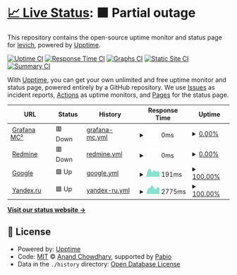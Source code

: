 # [📈 Live Status](https://levich.github.io/upptime): <!--live status--> **🟧 Partial outage**

This repository contains the open-source uptime monitor and status page for [levich](https://levich.github.io/upptime), powered by [Upptime](https://github.com/upptime/upptime).

[![Uptime CI](https://github.com/levich/upptime/workflows/Uptime%20CI/badge.svg)](https://github.com/levich/upptime/actions?query=workflow%3A%22Uptime+CI%22)
[![Response Time CI](https://github.com/levich/upptime/workflows/Response%20Time%20CI/badge.svg)](https://github.com/levich/upptime/actions?query=workflow%3A%22Response+Time+CI%22)
[![Graphs CI](https://github.com/levich/upptime/workflows/Graphs%20CI/badge.svg)](https://github.com/levich/upptime/actions?query=workflow%3A%22Graphs+CI%22)
[![Static Site CI](https://github.com/levich/upptime/workflows/Static%20Site%20CI/badge.svg)](https://github.com/levich/upptime/actions?query=workflow%3A%22Static+Site+CI%22)
[![Summary CI](https://github.com/levich/upptime/workflows/Summary%20CI/badge.svg)](https://github.com/levich/upptime/actions?query=workflow%3A%22Summary+CI%22)

With [Upptime](https://upptime.js.org), you can get your own unlimited and free uptime monitor and status page, powered entirely by a GitHub repository. We use [Issues](https://github.com/levich/upptime/issues) as incident reports, [Actions](https://github.com/levich/upptime/actions) as uptime monitors, and [Pages](https://levich.github.io/upptime) for the status page.

<!--start: status pages-->
<!-- This summary is generated by Upptime (https://github.com/upptime/upptime) -->
<!-- Do not edit this manually, your changes will be overwritten -->
<!-- prettier-ignore -->
| URL | Status | History | Response Time | Uptime |
| --- | ------ | ------- | ------------- | ------ |
| <img alt="" src="https://icons.duckduckgo.com/ip3/grafana.mc-2.ml.ico" height="13"> [Grafana MC²](https://grafana.mc-2.ml) | 🟥 Down | [grafana-mc.yml](https://github.com/levich/upptime/commits/HEAD/history/grafana-mc.yml) | <details><summary><img alt="Response time graph" src="./graphs/grafana-mc/response-time-week.png" height="20"> 0ms</summary><br><a href="https://levich.github.io/upptime/history/grafana-mc"><img alt="Response time 1822" src="https://img.shields.io/endpoint?url=https%3A%2F%2Fraw.githubusercontent.com%2Flevich%2Fupptime%2FHEAD%2Fapi%2Fgrafana-mc%2Fresponse-time.json"></a><br><a href="https://levich.github.io/upptime/history/grafana-mc"><img alt="24-hour response time 0" src="https://img.shields.io/endpoint?url=https%3A%2F%2Fraw.githubusercontent.com%2Flevich%2Fupptime%2FHEAD%2Fapi%2Fgrafana-mc%2Fresponse-time-day.json"></a><br><a href="https://levich.github.io/upptime/history/grafana-mc"><img alt="7-day response time 0" src="https://img.shields.io/endpoint?url=https%3A%2F%2Fraw.githubusercontent.com%2Flevich%2Fupptime%2FHEAD%2Fapi%2Fgrafana-mc%2Fresponse-time-week.json"></a><br><a href="https://levich.github.io/upptime/history/grafana-mc"><img alt="30-day response time 0" src="https://img.shields.io/endpoint?url=https%3A%2F%2Fraw.githubusercontent.com%2Flevich%2Fupptime%2FHEAD%2Fapi%2Fgrafana-mc%2Fresponse-time-month.json"></a><br><a href="https://levich.github.io/upptime/history/grafana-mc"><img alt="1-year response time 1822" src="https://img.shields.io/endpoint?url=https%3A%2F%2Fraw.githubusercontent.com%2Flevich%2Fupptime%2FHEAD%2Fapi%2Fgrafana-mc%2Fresponse-time-year.json"></a></details> | <details><summary><a href="https://levich.github.io/upptime/history/grafana-mc">0.00%</a></summary><a href="https://levich.github.io/upptime/history/grafana-mc"><img alt="All-time uptime 23.38%" src="https://img.shields.io/endpoint?url=https%3A%2F%2Fraw.githubusercontent.com%2Flevich%2Fupptime%2FHEAD%2Fapi%2Fgrafana-mc%2Fuptime.json"></a><br><a href="https://levich.github.io/upptime/history/grafana-mc"><img alt="24-hour uptime 0.00%" src="https://img.shields.io/endpoint?url=https%3A%2F%2Fraw.githubusercontent.com%2Flevich%2Fupptime%2FHEAD%2Fapi%2Fgrafana-mc%2Fuptime-day.json"></a><br><a href="https://levich.github.io/upptime/history/grafana-mc"><img alt="7-day uptime 0.00%" src="https://img.shields.io/endpoint?url=https%3A%2F%2Fraw.githubusercontent.com%2Flevich%2Fupptime%2FHEAD%2Fapi%2Fgrafana-mc%2Fuptime-week.json"></a><br><a href="https://levich.github.io/upptime/history/grafana-mc"><img alt="30-day uptime 0.00%" src="https://img.shields.io/endpoint?url=https%3A%2F%2Fraw.githubusercontent.com%2Flevich%2Fupptime%2FHEAD%2Fapi%2Fgrafana-mc%2Fuptime-month.json"></a><br><a href="https://levich.github.io/upptime/history/grafana-mc"><img alt="1-year uptime 23.38%" src="https://img.shields.io/endpoint?url=https%3A%2F%2Fraw.githubusercontent.com%2Flevich%2Fupptime%2FHEAD%2Fapi%2Fgrafana-mc%2Fuptime-year.json"></a></details>
| <img alt="" src="https://icons.duckduckgo.com/ip3/tasks.mc-2.ml.ico" height="13"> [Redmine](https://tasks.mc-2.ml) | 🟥 Down | [redmine.yml](https://github.com/levich/upptime/commits/HEAD/history/redmine.yml) | <details><summary><img alt="Response time graph" src="./graphs/redmine/response-time-week.png" height="20"> 0ms</summary><br><a href="https://levich.github.io/upptime/history/redmine"><img alt="Response time 2052" src="https://img.shields.io/endpoint?url=https%3A%2F%2Fraw.githubusercontent.com%2Flevich%2Fupptime%2FHEAD%2Fapi%2Fredmine%2Fresponse-time.json"></a><br><a href="https://levich.github.io/upptime/history/redmine"><img alt="24-hour response time 0" src="https://img.shields.io/endpoint?url=https%3A%2F%2Fraw.githubusercontent.com%2Flevich%2Fupptime%2FHEAD%2Fapi%2Fredmine%2Fresponse-time-day.json"></a><br><a href="https://levich.github.io/upptime/history/redmine"><img alt="7-day response time 0" src="https://img.shields.io/endpoint?url=https%3A%2F%2Fraw.githubusercontent.com%2Flevich%2Fupptime%2FHEAD%2Fapi%2Fredmine%2Fresponse-time-week.json"></a><br><a href="https://levich.github.io/upptime/history/redmine"><img alt="30-day response time 0" src="https://img.shields.io/endpoint?url=https%3A%2F%2Fraw.githubusercontent.com%2Flevich%2Fupptime%2FHEAD%2Fapi%2Fredmine%2Fresponse-time-month.json"></a><br><a href="https://levich.github.io/upptime/history/redmine"><img alt="1-year response time 2052" src="https://img.shields.io/endpoint?url=https%3A%2F%2Fraw.githubusercontent.com%2Flevich%2Fupptime%2FHEAD%2Fapi%2Fredmine%2Fresponse-time-year.json"></a></details> | <details><summary><a href="https://levich.github.io/upptime/history/redmine">0.00%</a></summary><a href="https://levich.github.io/upptime/history/redmine"><img alt="All-time uptime 23.38%" src="https://img.shields.io/endpoint?url=https%3A%2F%2Fraw.githubusercontent.com%2Flevich%2Fupptime%2FHEAD%2Fapi%2Fredmine%2Fuptime.json"></a><br><a href="https://levich.github.io/upptime/history/redmine"><img alt="24-hour uptime 0.00%" src="https://img.shields.io/endpoint?url=https%3A%2F%2Fraw.githubusercontent.com%2Flevich%2Fupptime%2FHEAD%2Fapi%2Fredmine%2Fuptime-day.json"></a><br><a href="https://levich.github.io/upptime/history/redmine"><img alt="7-day uptime 0.00%" src="https://img.shields.io/endpoint?url=https%3A%2F%2Fraw.githubusercontent.com%2Flevich%2Fupptime%2FHEAD%2Fapi%2Fredmine%2Fuptime-week.json"></a><br><a href="https://levich.github.io/upptime/history/redmine"><img alt="30-day uptime 0.00%" src="https://img.shields.io/endpoint?url=https%3A%2F%2Fraw.githubusercontent.com%2Flevich%2Fupptime%2FHEAD%2Fapi%2Fredmine%2Fuptime-month.json"></a><br><a href="https://levich.github.io/upptime/history/redmine"><img alt="1-year uptime 23.38%" src="https://img.shields.io/endpoint?url=https%3A%2F%2Fraw.githubusercontent.com%2Flevich%2Fupptime%2FHEAD%2Fapi%2Fredmine%2Fuptime-year.json"></a></details>
| <img alt="" src="https://icons.duckduckgo.com/ip3/google.com.ico" height="13"> [Google](https://google.com) | 🟩 Up | [google.yml](https://github.com/levich/upptime/commits/HEAD/history/google.yml) | <details><summary><img alt="Response time graph" src="./graphs/google/response-time-week.png" height="20"> 191ms</summary><br><a href="https://levich.github.io/upptime/history/google"><img alt="Response time 169" src="https://img.shields.io/endpoint?url=https%3A%2F%2Fraw.githubusercontent.com%2Flevich%2Fupptime%2FHEAD%2Fapi%2Fgoogle%2Fresponse-time.json"></a><br><a href="https://levich.github.io/upptime/history/google"><img alt="24-hour response time 146" src="https://img.shields.io/endpoint?url=https%3A%2F%2Fraw.githubusercontent.com%2Flevich%2Fupptime%2FHEAD%2Fapi%2Fgoogle%2Fresponse-time-day.json"></a><br><a href="https://levich.github.io/upptime/history/google"><img alt="7-day response time 191" src="https://img.shields.io/endpoint?url=https%3A%2F%2Fraw.githubusercontent.com%2Flevich%2Fupptime%2FHEAD%2Fapi%2Fgoogle%2Fresponse-time-week.json"></a><br><a href="https://levich.github.io/upptime/history/google"><img alt="30-day response time 176" src="https://img.shields.io/endpoint?url=https%3A%2F%2Fraw.githubusercontent.com%2Flevich%2Fupptime%2FHEAD%2Fapi%2Fgoogle%2Fresponse-time-month.json"></a><br><a href="https://levich.github.io/upptime/history/google"><img alt="1-year response time 169" src="https://img.shields.io/endpoint?url=https%3A%2F%2Fraw.githubusercontent.com%2Flevich%2Fupptime%2FHEAD%2Fapi%2Fgoogle%2Fresponse-time-year.json"></a></details> | <details><summary><a href="https://levich.github.io/upptime/history/google">100.00%</a></summary><a href="https://levich.github.io/upptime/history/google"><img alt="All-time uptime 100.00%" src="https://img.shields.io/endpoint?url=https%3A%2F%2Fraw.githubusercontent.com%2Flevich%2Fupptime%2FHEAD%2Fapi%2Fgoogle%2Fuptime.json"></a><br><a href="https://levich.github.io/upptime/history/google"><img alt="24-hour uptime 100.00%" src="https://img.shields.io/endpoint?url=https%3A%2F%2Fraw.githubusercontent.com%2Flevich%2Fupptime%2FHEAD%2Fapi%2Fgoogle%2Fuptime-day.json"></a><br><a href="https://levich.github.io/upptime/history/google"><img alt="7-day uptime 100.00%" src="https://img.shields.io/endpoint?url=https%3A%2F%2Fraw.githubusercontent.com%2Flevich%2Fupptime%2FHEAD%2Fapi%2Fgoogle%2Fuptime-week.json"></a><br><a href="https://levich.github.io/upptime/history/google"><img alt="30-day uptime 100.00%" src="https://img.shields.io/endpoint?url=https%3A%2F%2Fraw.githubusercontent.com%2Flevich%2Fupptime%2FHEAD%2Fapi%2Fgoogle%2Fuptime-month.json"></a><br><a href="https://levich.github.io/upptime/history/google"><img alt="1-year uptime 99.99%" src="https://img.shields.io/endpoint?url=https%3A%2F%2Fraw.githubusercontent.com%2Flevich%2Fupptime%2FHEAD%2Fapi%2Fgoogle%2Fuptime-year.json"></a></details>
| <img alt="" src="https://icons.duckduckgo.com/ip3/yandex.ru.ico" height="13"> [Yandex.ru](https://yandex.ru) | 🟩 Up | [yandex-ru.yml](https://github.com/levich/upptime/commits/HEAD/history/yandex-ru.yml) | <details><summary><img alt="Response time graph" src="./graphs/yandex-ru/response-time-week.png" height="20"> 2775ms</summary><br><a href="https://levich.github.io/upptime/history/yandex-ru"><img alt="Response time 2699" src="https://img.shields.io/endpoint?url=https%3A%2F%2Fraw.githubusercontent.com%2Flevich%2Fupptime%2FHEAD%2Fapi%2Fyandex-ru%2Fresponse-time.json"></a><br><a href="https://levich.github.io/upptime/history/yandex-ru"><img alt="24-hour response time 2579" src="https://img.shields.io/endpoint?url=https%3A%2F%2Fraw.githubusercontent.com%2Flevich%2Fupptime%2FHEAD%2Fapi%2Fyandex-ru%2Fresponse-time-day.json"></a><br><a href="https://levich.github.io/upptime/history/yandex-ru"><img alt="7-day response time 2775" src="https://img.shields.io/endpoint?url=https%3A%2F%2Fraw.githubusercontent.com%2Flevich%2Fupptime%2FHEAD%2Fapi%2Fyandex-ru%2Fresponse-time-week.json"></a><br><a href="https://levich.github.io/upptime/history/yandex-ru"><img alt="30-day response time 2617" src="https://img.shields.io/endpoint?url=https%3A%2F%2Fraw.githubusercontent.com%2Flevich%2Fupptime%2FHEAD%2Fapi%2Fyandex-ru%2Fresponse-time-month.json"></a><br><a href="https://levich.github.io/upptime/history/yandex-ru"><img alt="1-year response time 2699" src="https://img.shields.io/endpoint?url=https%3A%2F%2Fraw.githubusercontent.com%2Flevich%2Fupptime%2FHEAD%2Fapi%2Fyandex-ru%2Fresponse-time-year.json"></a></details> | <details><summary><a href="https://levich.github.io/upptime/history/yandex-ru">100.00%</a></summary><a href="https://levich.github.io/upptime/history/yandex-ru"><img alt="All-time uptime 99.99%" src="https://img.shields.io/endpoint?url=https%3A%2F%2Fraw.githubusercontent.com%2Flevich%2Fupptime%2FHEAD%2Fapi%2Fyandex-ru%2Fuptime.json"></a><br><a href="https://levich.github.io/upptime/history/yandex-ru"><img alt="24-hour uptime 100.00%" src="https://img.shields.io/endpoint?url=https%3A%2F%2Fraw.githubusercontent.com%2Flevich%2Fupptime%2FHEAD%2Fapi%2Fyandex-ru%2Fuptime-day.json"></a><br><a href="https://levich.github.io/upptime/history/yandex-ru"><img alt="7-day uptime 100.00%" src="https://img.shields.io/endpoint?url=https%3A%2F%2Fraw.githubusercontent.com%2Flevich%2Fupptime%2FHEAD%2Fapi%2Fyandex-ru%2Fuptime-week.json"></a><br><a href="https://levich.github.io/upptime/history/yandex-ru"><img alt="30-day uptime 100.00%" src="https://img.shields.io/endpoint?url=https%3A%2F%2Fraw.githubusercontent.com%2Flevich%2Fupptime%2FHEAD%2Fapi%2Fyandex-ru%2Fuptime-month.json"></a><br><a href="https://levich.github.io/upptime/history/yandex-ru"><img alt="1-year uptime 99.99%" src="https://img.shields.io/endpoint?url=https%3A%2F%2Fraw.githubusercontent.com%2Flevich%2Fupptime%2FHEAD%2Fapi%2Fyandex-ru%2Fuptime-year.json"></a></details>

<!--end: status pages-->

[**Visit our status website →**](https://levich.github.io/upptime)

## 📄 License

- Powered by: [Upptime](https://github.com/upptime/upptime)
- Code: [MIT](./LICENSE) © [Anand Chowdhary](https://anandchowdhary.com), supported by [Pabio](https://pabio.com)
- Data in the `./history` directory: [Open Database License](https://opendatacommons.org/licenses/odbl/1-0/)
